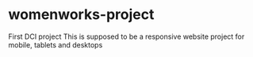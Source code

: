 # womenworks-project
First DCI project
This is supposed to be a responsive website project for mobile, tablets  and desktops
